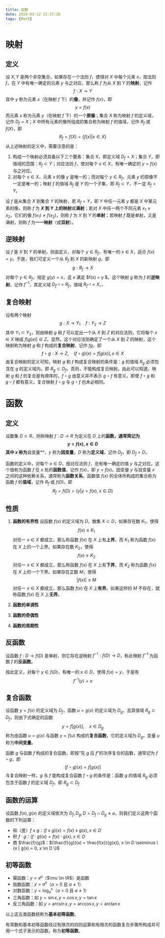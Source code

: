 ```yaml
---
title: 函数
date: 2024-03-12 13:37:28
tags: [Math]
---
```

# 映射
## 定义
设 $X, Y$ 是两个非空集合，如果存在一个法则 $f$，使得对 $X$ 中每个元素 $x$，按法则 $f$，在 $Y$ 中有唯一确定的元素 $y$ 与之对应，那么称 $f$ 为从 $X$ 到 $Y$ 的**映射**，记作
$$
f:X\rightarrow Y
$$
其中 $y$ 称为元素 $x$（在映射 $f$ 下）的**像**，并记作 $f(x)$，即
$$
y = f(x)
$$
而元素 $x$ 称为元素 $y$（在映射 $f$ 下）的一个**原像**；集合 $X$ 称为映射 $f$ 的定义域，记作 $D_f = X$；$X$ 中所有元素的像所组成的集合称为映射 $f$ 的值域，记作 $R_f$ 或 $f(X)$，即
$$
R_f = f(X) = \{f(x) | x \in X\}
$$
从上述映射的定义中，需要注意的是：
1. 构成一个映射必须具备以下三个要素：集合 $X$，即定义域 $D_f = X$；集合 $Y$，即值域的范围：$R_f \subset Y$；对应法则 $f$，使对每个 $x \in X$，有唯一确定的 $y = f(x)$与之对应。
2. 对每个 $x \in X$，元素 $x$ 的像 $y$ 是唯一的；而对每个 $y \in R_f$，元素 $y$ 的原像不一定是唯一的；映射 $f$ 的值域 $R_f$ 是 $Y$ 的一个子集，即 $R_f \subset Y$，不一定 $R_f = Y$。

设 $f$ 是从集合 $X$ 到集合 $Y$ 的映射，若 $R_f = Y$，即 $Y$ 中任一元素 $y$ 都是 $X$ 中某元素的像，则称 $f$ 为 **$X$ 到 $Y$ 上的映射**或**满射**；若对 $X$ 中任一两个不同元素 $x_1 \ne x_2$，它们的像 $f(x_1) \ne f(x_2)$，则称 $f$ 为 $X$ 到 $Y$ 的**单射**；若映射 $f$ 既是单射，又是满射，则称 $f$ 为**一一映射**（或**双射**）。

## 逆映射
设 $f$ 是 $X$ 到 $Y$ 的单射，则由定义，对每个 $y \in R_f$，有唯一的 $x \in X$，适合 $f(x) = y$。于是，我们可定义一个从 $R_f$ 到 $X$ 的新映射 $g$，即
$$
g:R_f \rightarrow X
$$
对每个 $y \in R_f$，规定 $g(y) = x$，这 $x$ 满足 $f(x) = y
$。这个映射 $g$ 称为 $f$ 的**逆映射**，记作 $f^{-1}$，其定义域 $D_{f^{-1}} = R_f$，值域 $R_{f^{-1}} = X$。、

## 复合映射
设有两个映射
$$
g:X \rightarrow Y_1 \quad f:Y_2 \rightarrow Z
$$
其中 $Y_1 \subset Y_2$，则由映射 $g$ 和 $f$ 可以定出一个从 $X$ 到 $Z$ 的对应法则，它将每个 $x \in X$ 映成 $f\left[g(x)\right] \in Z$。显然，这个对应法则确定了一个从 $X$ 到 $Z$ 的映射，这个映射称为映射 $g$ 和 $f$ 构成的**复合映射**，记作 $fg$，即
$$
f\circ g:X\rightarrow Z,\quad(f\circ g)(x) = f\left[g(x)\right], x \in X
$$
由复合映射的定义可知，映射 $g$ 和 $f$ 构成复合映射的条件是：$g$ 的值域 $R_g$ 必须包含在 $g$ 的定义域内，即 $R_g \subset D_f$。否则，不能构成复合映射。由此可以知道，映射 $g$ 和 $f$ 的复合是有顺序的，$f \circ g$ 由意义并不表示 $g \circ f$ 有意义。即使 $f \circ g$ 和 $g \circ f$ 都有意义，复合映射 $f \circ g$ 与 $g \circ f$ 也未必相同。

# 函数
## 定义
设数集 $D \subset R$，则称映射 $f : D \rightarrow R$ 为定义在 $D$ 上的**函数，通常简记为
$$
y = f(x),\ x \in D
$$
其中 $x$ 称为**自变量**，$y$ 称为**因变量**，$D$ 称为**定义域**，记作 $D_f$，即 $D_f = D$。

函数的定义中，对每个 $x \in D$，按对应法则 $f$，总有唯一确定的值 $y$ 与之对应，这个值称为函数 $f$ 在 $x$ 处的**函数值**，记作 $f(x)$，即 $y = f(x)$。因变量 $y$ 与自变量 $x$ 之间的这种依赖关系，通常称为**函数关系**。函数值 $f(x)$ 的全体所构成的集合称为函数 $f$ 的**值域**，记作 $R_f$ 或 $f(D)$，即
$$
R_f = f(D) = \{y|y = f(x),\ x \in D\}
$$

## 性质
1. **函数的有界性** 设函数 $f(x)$ 的定义域为 $D$，数集 $X \subset D$，如果存在数 $K_1$，使得
$$
f(x) \le K_1
$$
对任一 $x \in X$ 都成立，那么称函数 $f(x)$ 在 $X$ 上有**上界**，而 $K_1$ 称为函数 $f(x)$ 在 $X$ 上的一个上界。如果存在数 $K_2$，使得
$$
f(x) \ge K_2
$$
对任一 $x \in X$ 都成立，那么称函数 $f(x)$ 在 $X$ 上有**下界**，而 $K_2$ 称为函数 $f(x)$ 在 $X$ 上的一个下界。如果存在正数 $M$，使得
$$
\left\vert f(x) \right\vert \le M
$$
对任一 $x \in X$ 都成立，那么函数 $f(x)$ 在 $X$ 上**有界**。如果这样的 $M$ 不存在，就称函数 $f(x)$ 在 $X$ 上**无界**。

2. **函数的单调性**
   
3. **函数的奇偶性**

4. **函数的周期性**

## 反函数
设函数 $f: D \rightarrow f(D)$ 是单射，则它存在逆映射 $f^{-1}:f(D) \rightarrow D$，称此映射 $f^{-1}$ 为函数 $f$ 的**反函数**。

按此定义，对每个 $y \in f(D)$，有唯一的 $x \in D$，使得 $f(x) = y$，于是有
$$
f^{-1}(y) = x
$$

## 复合函数
设函数 $y = f(x)$ 的定义域为 $D_f$，函数 $u = g(x)$ 的定义域为 $D_g$，且其值域 $R_g \subset D_f$，则由下式确定的函数
$$
y = f\left[ g(x) \right],\quad x \in D_g
$$
称为由函数 $u =g(x)$ 与函数 $y = f(u)$ 构成的**复合函数**，它的定义域为 $D_g$，变量 $u$ 称为**中间变量**。

函数 $g$ 与函数 $f$ 构成的复合函数，即按“先 $g$ 后 $f$”的次序复合的函数，通常记为 $f \circ g$，即
$$
(f \circ g)(x) = f\left[g(x)\right]
$$
与复合映射一样，$g$ 与 $f$ 能构成复合函数 $f \circ g$  的条件是：函数 $g$ 的值域 $R_g$ 必须包含于函数 $f$ 的定义域 $D_f$，即 $R_g \subset D_f$

## 函数的运算
设函数 $f(x), g(x)$ 的定义域依次为 $D_f, D_g, D = D_f \cap D_g \ne \varnothing$，则我们定义这两个函数的下列运算：
- 和（差）$f \pm g$：$(f \pm g)(x) = f(x) \pm g(x), x \in D$
- 积 $f \cdot g$：$(f \cdot g)(x) = f(x) \cdot g(x), x \in D$
- 商 $\frac{f}{g}$：$(\frac{f}{g})(x) = \frac{f(x)}{g(x)}, x \in D \setminus \{x | g(x) = 0, x \in D \}$

## 初等函数
- 幂函数：$y = x^\mu$（$\mu \in \R$）是函数
- 指数函数：$y = a^x$（$a > 0$ 且 $a \ne 1$）
- 对数函数：$y = \log_a^x$（$a > 0$ 且 $a \ne 1$）
- 三角函数：如 $y = \sin x, y = \cos x, y = \tan x$
- 反三角函数：如 $y = \arcsin x, y = \arccos x, y = \arctan x$

以上这五类函数统称为**基本初等函数**。

有常数和基本初等函数经过有限次的四则运算和有限次的函数复合步骤所构成并可用一个式子表示的函数，称为**初等函数**。